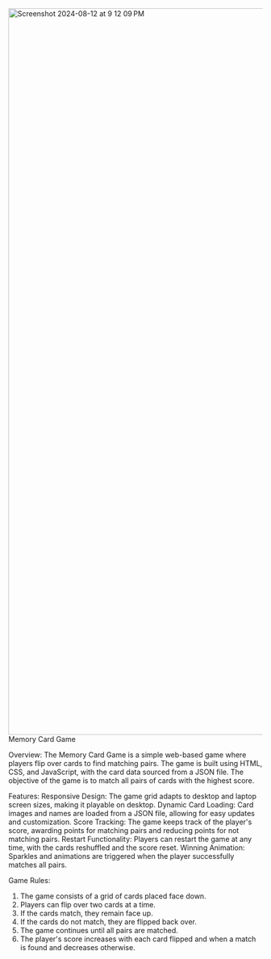 <img width="1440" alt="Screenshot 2024-08-12 at 9 12 09 PM" src="https://github.com/user-attachments/assets/9c14e99a-051e-4591-b524-25a2201fa0a7">
Memory Card Game

Overview:
The Memory Card Game is a simple web-based game where players flip over cards to find matching pairs. The game is built using HTML, CSS, and JavaScript, with the card data sourced from a JSON file. The objective of the game is to match all pairs of cards with the highest score.

Features:
  Responsive Design: The game grid adapts to desktop and laptop screen sizes, making it playable on desktop.
  Dynamic Card Loading: Card images and names are loaded from a JSON file, allowing for easy updates and customization.
  Score Tracking: The game keeps track of the player's score, awarding points for matching pairs and reducing points for not matching pairs.
  Restart Functionality: Players can restart the game at any time, with the cards reshuffled and the score reset.
  Winning Animation: Sparkles and animations are triggered when the player successfully matches all pairs.
  
Game Rules:
1. The game consists of a grid of cards placed face down.
2. Players can flip over two cards at a time.
3. If the cards match, they remain face up.
4. If the cards do not match, they are flipped back over.
5. The game continues until all pairs are matched.
6. The player's score increases with each card flipped and when a match is found and decreases otherwise.
